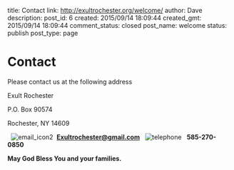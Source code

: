 title: Contact
link: http://exultrochester.org/welcome/
author: Dave
description: 
post_id: 6
created: 2015/09/14 18:09:44
created_gmt: 2015/09/14 18:09:44
comment_status: closed
post_name: welcome
status: publish
post_type: page

# Contact

Please contact us at the following address

Exult Rochester

P.O. Box 90574

Rochester, NY 14609

  ![email_icon2](/wp-content/uploads/2016/05/email_icon2.gif)  **Exultrochester@gmail.com**   ![telephone](http://exultrochester.org/wp-content/uploads/2016/05/telephone-300x300.png)   **585-270-0850**  

**May God Bless You and your families.**